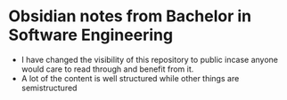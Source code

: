 # Obsidian notes from Bachelor in Software Engineering
- I have changed the visibility of this repository to public incase anyone would care to read through and benefit from it.
- A lot of the content is well structured while other things are semistructured
